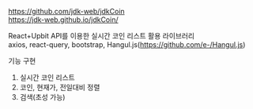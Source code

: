 https://github.com/jdk-web/jdkCoin <br>
https://jdk-web.github.io/jdkCoin/ <br>

React+Upbit API를 이용한 실시간 코인 리스트
활용 라이브러리 <br>
axios, react-query, bootstrap, Hangul.js(https://github.com/e-/Hangul.js)

기능 구현
1) 실시간 코인 리스트
2) 코인, 현재가, 전일대비 정렬
3) 검색(초성 가능)
